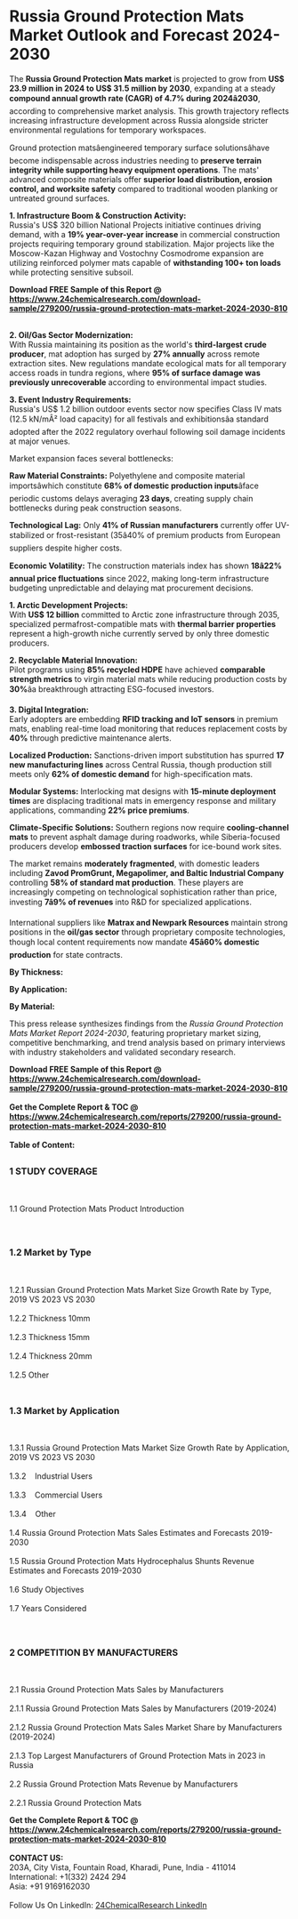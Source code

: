 <h1>Russia Ground Protection Mats Market Outlook and Forecast 2024-2030</h1><p>The <strong>Russia Ground Protection Mats market</strong> is projected to grow from <strong>US$ 23.9 million in 2024 to US$ 31.5 million by 2030</strong>, expanding at a steady <strong>compound annual growth rate (CAGR) of 4.7% during 2024â2030</strong>, according to comprehensive market analysis. This growth trajectory reflects increasing infrastructure development across Russia alongside stricter environmental regulations for temporary workspaces.</p><p>Ground protection matsâengineered temporary surface solutionsâhave become indispensable across industries needing to <strong>preserve terrain integrity while supporting heavy equipment operations</strong>. The mats' advanced composite materials offer <strong>superior load distribution, erosion control, and worksite safety</strong> compared to traditional wooden planking or untreated ground surfaces.</p><p><strong>1. Infrastructure Boom &amp; Construction Activity:</strong><br>
Russia's US$ 320 billion National Projects initiative continues driving demand, with a <strong>19% year-over-year increase</strong> in commercial construction projects requiring temporary ground stabilization. Major projects like the Moscow-Kazan Highway and Vostochny Cosmodrome expansion are utilizing reinforced polymer mats capable of <strong>withstanding 100+ ton loads</strong> while protecting sensitive subsoil.</p><div><b>Download FREE Sample of this Report @ 
            <a href="https://www.24chemicalresearch.com/download-sample/279200/russia-ground-protection-mats-market-2024-2030-810">
            https://www.24chemicalresearch.com/download-sample/279200/russia-ground-protection-mats-market-2024-2030-810</a></b></div><br><p><strong>2. Oil/Gas Sector Modernization:</strong><br>
With Russia maintaining its position as the world's <strong>third-largest crude producer</strong>, mat adoption has surged by <strong>27% annually</strong> across remote extraction sites. New regulations mandate ecological mats for all temporary access roads in tundra regions, where <strong>95% of surface damage was previously unrecoverable</strong> according to environmental impact studies.</p><p><strong>3. Event Industry Requirements:</strong><br>
Russia's US$ 1.2 billion outdoor events sector now specifies Class IV mats (12.5 kN/mÂ² load capacity) for all festivals and exhibitionsâa standard adopted after the 2022 regulatory overhaul following soil damage incidents at major venues.</p><p>Market expansion faces several bottlenecks:</p><p><strong>Raw Material Constraints:</strong> Polyethylene and composite material importsâwhich constitute <strong>68% of domestic production inputs</strong>âface periodic customs delays averaging <strong>23 days</strong>, creating supply chain bottlenecks during peak construction seasons.</p><p><strong>Technological Lag:</strong> Only <strong>41% of Russian manufacturers</strong> currently offer UV-stabilized or frost-resistant (35â40% of premium products from European suppliers despite higher costs.</p><p><strong>Economic Volatility:</strong> The construction materials index has shown <strong>18â22% annual price fluctuations</strong> since 2022, making long-term infrastructure budgeting unpredictable and delaying mat procurement decisions.</p><p><strong>1. Arctic Development Projects:</strong><br>
With <strong>US$ 12 billion</strong> committed to Arctic zone infrastructure through 2035, specialized permafrost-compatible mats with <strong>thermal barrier properties</strong> represent a high-growth niche currently served by only three domestic producers.</p><p><strong>2. Recyclable Material Innovation:</strong><br>
Pilot programs using <strong>85% recycled HDPE</strong> have achieved <strong>comparable strength metrics</strong> to virgin material mats while reducing production costs by <strong>30%</strong>âa breakthrough attracting ESG-focused investors.</p><p><strong>3. Digital Integration:</strong><br>
Early adopters are embedding <strong>RFID tracking and IoT sensors</strong> in premium mats, enabling real-time load monitoring that reduces replacement costs by <strong>40%</strong> through predictive maintenance alerts.</p><p><strong>Localized Production:</strong> Sanctions-driven import substitution has spurred <strong>17 new manufacturing lines</strong> across Central Russia, though production still meets only <strong>62% of domestic demand</strong> for high-specification mats.</p><p><strong>Modular Systems:</strong> Interlocking mat designs with <strong>15-minute deployment times</strong> are displacing traditional mats in emergency response and military applications, commanding <strong>22% price premiums</strong>.</p><p><strong>Climate-Specific Solutions:</strong> Southern regions now require <strong>cooling-channel mats</strong> to prevent asphalt damage during roadworks, while Siberia-focused producers develop <strong>embossed traction surfaces</strong> for ice-bound work sites.</p><p>The market remains <strong>moderately fragmented</strong>, with domestic leaders including <strong>Zavod PromGrunt, Megapolimer, and Baltic Industrial Company</strong> controlling <strong>58% of standard mat production</strong>. These players are increasingly competing on technological sophistication rather than price, investing <strong>7â9% of revenues</strong> into R&amp;D for specialized applications.</p><p>International suppliers like <strong>Matrax and Newpark Resources</strong> maintain strong positions in the <strong>oil/gas sector</strong> through proprietary composite technologies, though local content requirements now mandate <strong>45â60% domestic production</strong> for state contracts.</p><p><strong>By Thickness:</strong></p><p><strong>By Application:</strong></p><p><strong>By Material:</strong></p><p>This press release synthesizes findings from the <em>Russia Ground Protection Mats Market Report 2024-2030</em>, featuring proprietary market sizing, competitive benchmarking, and trend analysis based on primary interviews with industry stakeholders and validated secondary research.</p><div><b>Download FREE Sample of this Report @ 
            <a href="https://www.24chemicalresearch.com/download-sample/279200/russia-ground-protection-mats-market-2024-2030-810">
            https://www.24chemicalresearch.com/download-sample/279200/russia-ground-protection-mats-market-2024-2030-810</a></b></div><br><div><b>Get the Complete Report & TOC @ 
            <a href="https://www.24chemicalresearch.com/reports/279200/russia-ground-protection-mats-market-2024-2030-810">
            https://www.24chemicalresearch.com/reports/279200/russia-ground-protection-mats-market-2024-2030-810</a></b></div><br>
            <b>Table of Content:</b><p><h2><span style="font-size:16px"><strong>1 STUDY COVERAGE</strong></span></h2><br />
<p>1.1 Ground Protection Mats Product Introduction</p><br />
<h2><span style="font-size:16px"><strong>1.2 Market by Type</strong></span></h2><br />
<p>1.2.1 Russian Ground Protection Mats Market Size Growth Rate by Type, 2019 VS 2023 VS 2030<br /><br />
1.2.2 Thickness 10mm&nbsp;&nbsp; &nbsp;<br /><br />
1.2.3 Thickness 15mm<br /><br />
1.2.4 Thickness 20mm<br /><br />
1.2.5 Other<br /><br />
<h2><span style="font-size:16px"><strong>1.3 Market by Application</strong></span></h2><br />
<p>1.3.1 Russia Ground Protection Mats Market Size Growth Rate by Application, 2019 VS 2023 VS 2030<br /><br />
1.3.2&nbsp;&nbsp; &nbsp;Industrial Users<br /><br />
1.3.3&nbsp;&nbsp; &nbsp;Commercial Users<br /><br />
1.3.4&nbsp;&nbsp; &nbsp;Other<br /><br />
1.4 Russia Ground Protection Mats Sales Estimates and Forecasts 2019-2030<br /><br />
1.5 Russia Ground Protection Mats Hydrocephalus Shunts Revenue Estimates and Forecasts 2019-2030<br /><br />
1.6 Study Objectives<br /><br />
1.7 Years Considered</p><br />
<h2><span style="font-size:16px"><strong>2 COMPETITION BY MANUFACTURERS</strong></span></h2><br />
<p>2.1 Russia Ground Protection Mats Sales by Manufacturers<br /><br />
2.1.1 Russia Ground Protection Mats Sales by Manufacturers (2019-2024)<br /><br />
2.1.2 Russia Ground Protection Mats Sales Market Share by Manufacturers (2019-2024)<br /><br />
2.1.3 Top Largest Manufacturers of Ground Protection Mats in 2023 in Russia<br /><br />
2.2 Russia Ground Protection Mats Revenue by Manufacturers<br /><br />
2.2.1 Russia Ground Protection Mats</p><div><b>Get the Complete Report & TOC @ 
            <a href="https://www.24chemicalresearch.com/reports/279200/russia-ground-protection-mats-market-2024-2030-810">
            https://www.24chemicalresearch.com/reports/279200/russia-ground-protection-mats-market-2024-2030-810</a></b></div><br><b>CONTACT US:</b><br>
            203A, City Vista, Fountain Road, Kharadi, Pune, India - 411014<br>
            International: +1(332) 2424 294<br>
            Asia: +91 9169162030 <br><br>
            Follow Us On LinkedIn: <a href="https://www.linkedin.com/company/24chemicalresearch/">24ChemicalResearch LinkedIn</a>